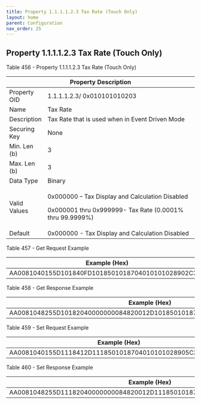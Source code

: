 ```yaml
---
title: Property 1.1.1.1.2.3 Tax Rate (Touch Only)
layout: home
parent: Configuration
nav_order: 25
---
```


## Property 1.1.1.1.2.3 Tax Rate (Touch Only)

Table 456 - Property 1.1.1.1.2.3 Tax Rate (Touch Only)

<table>
<colgroup>
<col style="width: 14%" />
<col style="width: 85%" />
</colgroup>
<thead>
<tr>
<th colspan="2">Property Description</th>
</tr>
</thead>
<tbody>
<tr>
<td>Property OID</td>
<td>1.1.1.1.2.3/ 0x010101010203</td>
</tr>
<tr>
<td>Name</td>
<td>Tax Rate</td>
</tr>
<tr>
<td>Description</td>
<td>Tax Rate that is used when in Event Driven Mode</td>
</tr>
<tr>
<td>Securing Key</td>
<td>None</td>
</tr>
<tr>
<td>Min. Len (b)</td>
<td>3</td>
</tr>
<tr>
<td>Max. Len (b)</td>
<td>3</td>
</tr>
<tr>
<td>Data Type</td>
<td>Binary</td>
</tr>
<tr>
<td>Valid Values</td>
<td><p>0x000000 – Tax Display and Calculation Disabled</p>
<p>0x000001 thru 0x999999- Tax Rate (0.0001% thru 99.9999%)</p></td>
</tr>
<tr>
<td>Default</td>
<td>0x000000 - Tax Display and Calculation Disabled</td>
</tr>
</tbody>
</table>

Table 457 - Get Request Example

| Example (Hex)                                      |
|----------------------------------------------------|
| AA0081040155D101840FD1018501018704010101028902C300 |

Table 458 - Get Response Example

| Example (Hex)                                                            |
|--------------------------------------------------------------------------|
| AA0081048255D10182040000000084820012D1018501018704010101028905C303000000 |

Table 459 - Set Request Example

| Example (Hex)                                            |
|----------------------------------------------------------|
| AA0081040155D1118412D1118501018704010101028905C303108725 |

Table 460 - Set Response Example

| Example (Hex)                                                            |
|--------------------------------------------------------------------------|
| AA0081048255D11182040000000084820012D1118501018704010101028905C303108725 |

##
